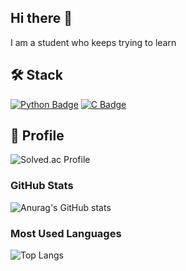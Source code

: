 ## Hi there 👋
I am a student who keeps trying to learn
<!--
**minwoonggi/minwoonggi** is a ✨ _special_ ✨ repository because its `README.md` (this file) appears on your GitHub profile.

Here are some ideas to get you started:

- 🔭 I’m currently working on ...
- 🌱 I’m currently learning ...
- 👯 I’m looking to collaborate on ...
- 🤔 I’m looking for help with ...
- 💬 Ask me about ...
- 📫 How to reach me: ...
- 😄 Pronouns: ...
- ⚡ Fun fact: ...
-->
## 🛠 Stack

<a href="#"><img src="https://img.shields.io/badge/Python-3776AB?style=for-the-badge&logo=python&logoColor=white" alt="Python Badge"></a>
<a href="#"><img src="https://img.shields.io/badge/C-A8B9CC?style=for-the-badge&logo=c&logoColor=white" alt="C Badge"></a>

## 💬 Profile

![Solved.ac Profile](http://mazassumnida.wtf/api/v2/generate_badge?boj=d34sda334)

### GitHub Stats
![Anurag's GitHub stats](https://github-readme-stats.vercel.app/api?username=minwoonggi&show_icons=true&theme=default&include_all_commits=true&count_private=true)

### Most Used Languages
![Top Langs](https://github-readme-stats.vercel.app/api/top-langs/?username=minwoonggi&layout=compact&theme=defaul)
